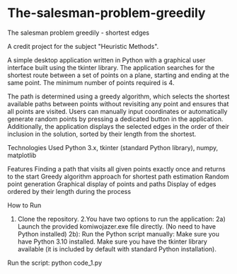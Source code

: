 # The-salesman-problem-greedily
The salesman problem greedily - shortest edges

A credit project for the subject "Heuristic Methods".

A simple desktop application written in Python with a graphical user interface built using the tkinter library.
The application searches for the shortest route between a set of points on a plane, starting and ending at the same point.
The minimum number of points required is 4.

The path is determined using a greedy algorithm, which selects the shortest available paths between points without revisiting any point and ensures that all points are visited.
Users can manually input coordinates or automatically generate random points by pressing a dedicated button in the application.
Additionally, the application displays the selected edges in the order of their inclusion in the solution, sorted by their length from the shortest.

Technologies Used
Python 3.x,
tkinter (standard Python library),
numpy,
matplotlib

Features
Finding a path that visits all given points exactly once and returns to the start
Greedy algorithm approach for shortest path estimation
Random point generation
Graphical display of points and paths
Display of edges ordered by their length during the process

How to Run
1. Clone the repository.
2.You have two options to run the application:
2a) Launch the provided komiwojazer.exe file directly.
  (No need to have Python installed)
2b): Run the Python script manually:
  Make sure you have Python 3.10 installed.
  Make sure you have the tkinter library available (it is included by default with standard Python installation).

  Run the script:
  python code_1.py
